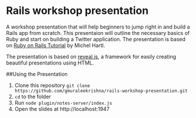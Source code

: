 # Rails workshop presentation

A workshop presentation that will help beginners to jump right in and build a Rails app from scratch. This presentaion will outline the necessary basics of Ruby and start on building a Twitter application. The presentation is based on [Ruby on Rails Tutorial](https://www.railstutorial.org/book) by Michel Hartl.

The presentation is based on [reveal.js](https://github.com/hakimel/reveal.js), a framework for easily creating beautiful presentations using HTML.

##Using the Presentation
1. Clone this repository `git clone https://github.com/gmuraleekrishna/rails-workshop-presentation.git`
1. `cd` to the folder
1. Run `node plugin/notes-server/index.js`
1. Open the slides at http://localhost:1947
